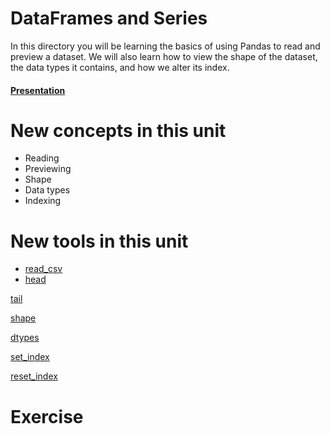 # DataFrames and Series

In this directory you will be learning the basics of using Pandas to read and preview a dataset. We will also learn how to view the shape of the dataset, the data types it contains, and how we alter its index.

#### [Presentation](https://docs.google.com/presentation/d/14aQqZ4j38m3TYHbc_uEePCFa20jYz_zyF4w0hNQVY2I/pub?start=false&loop=false&delayms=3000)

# New concepts in this unit
- Reading
- Previewing
- Shape
- Data types
- Indexing

# New tools in this unit
- [read_csv](https://pandas.pydata.org/pandas-docs/stable/generated/pandas.read_csv.html)
- [head](https://pandas.pydata.org/pandas-docs/stable/generated/pandas.DataFrame.head.html)

[tail](https://pandas.pydata.org/pandas-docs/stable/generated/pandas.DataFrame.tail.html)

[shape](https://pandas.pydata.org/pandas-docs/stable/generated/pandas.DataFrame.shape.html)

[dtypes](https://pandas.pydata.org/pandas-docs/stable/generated/pandas.DataFrame.shape.html)

[set_index](https://pandas.pydata.org/pandas-docs/stable/generated/pandas.DataFrame.set_index.html)

[reset_index](https://pandas.pydata.org/pandas-docs/stable/generated/pandas.DataFrame.reset_index.html)


# Exercise
